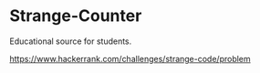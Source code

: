 # Strange-Counter
Educational source for students.

https://www.hackerrank.com/challenges/strange-code/problem
